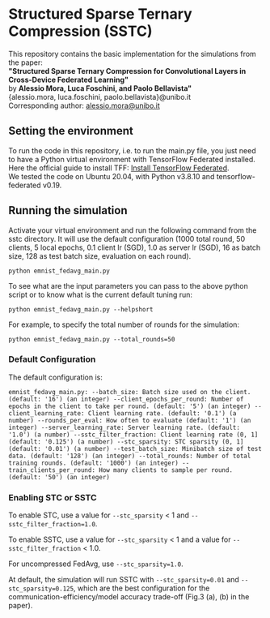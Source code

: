 # Structured Sparse Ternary Compression (SSTC)
This repository contains the basic implementation for the simulations from the paper:  
**"Structured Sparse Ternary Compression for Convolutional Layers in Cross-Device Federated Learning"**  
by **Alessio Mora, Luca Foschini, and Paolo Bellavista"**  
{alessio.mora, luca.foschini, paolo.bellavista}@unibo.it  
Corresponding author: alessio.mora@unibo.it

## Setting the environment
To run the code in this repository, i.e. to run the main.py file, you just need to have a Python 
virtual environment with TensorFlow Federated installed. 
Here the official guide to install TFF:
[Install TensorFlow Federated](https://www.tensorflow.org/federated/install).  
We tested the code on Ubuntu 20.04, with Python v3.8.10 and tensorflow-federated v0.19.

## Running the simulation
Activate your virtual environment and run the following command from the sstc directory. It will use 
the default configuration (1000 total round, 50 clients, 5 local epochs, 0.1 client lr (SGD), 1.0 as server lr (SGD), 16 as batch size, 128 as test batch size,
evaluation on each round).

`python emnist_fedavg_main.py`   

To see what are the input parameters you can pass to the above python script or to know what
is the current default tuning run:

`python emnist_fedavg_main.py --helpshort`

For example, to specify the total number of rounds for the simulation:  
  
`python emnist_fedavg_main.py --total_rounds=50`

### Default Configuration
The default configuration is:

`emnist_fedavg_main.py:
  --batch_size: Batch size used on the client.
    (default: '16')
    (an integer)
  --client_epochs_per_round: Number of epochs in the client to take per round.
    (default: '5')
    (an integer)
  --client_learning_rate: Client learning rate.
    (default: '0.1')
    (a number)
  --rounds_per_eval: How often to evaluate
    (default: '1')
    (an integer)
  --server_learning_rate: Server learning rate.
    (default: '1.0')
    (a number)
  --sstc_filter_fraction: Client learning rate (0, 1]
    (default: '0.125')
    (a number)
  --stc_sparsity: STC sparsity (0, 1]
    (default: '0.01')
    (a number)
  --test_batch_size: Minibatch size of test data.
    (default: '128')
    (an integer)
  --total_rounds: Number of total training rounds.
    (default: '1000')
    (an integer)
  --train_clients_per_round: How many clients to sample per round.
    (default: '50')
    (an integer)`


### Enabling STC or SSTC
To enable STC, use a value for `--stc_sparsity` < 1 and `--sstc_filter_fraction=1.0`.
  
To enable SSTC, use a value for `--stc_sparsity` < 1 and a value for `--sstc_filter_fraction` < 1.0.

For uncompressed FedAvg, use `--stc_sparsity=1.0`.
  
At default, the simulation will run SSTC with `--stc_sparsity=0.01` and `--stc_sparsity=0.125`, which are the
best configuration for the communication-efficiency/model accuracy trade-off (Fig.3 (a), (b) in the paper).